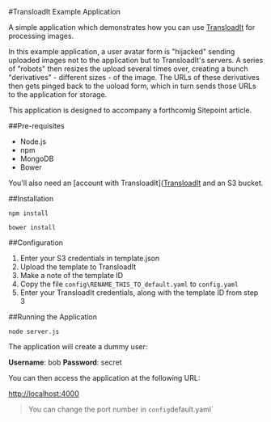 #TransloadIt Example Application

A simple application which demonstrates how you can use [TransloadIt](https://transloadit.com) for processing images.

In this example application, a user avatar form is "hijacked" sending uploaded images not to the application but to TransloadIt's servers. A series of "robots" then resizes the upload several times over, creating a bunch "derivatives" - different sizes - of the image. The URLs of these derivatives then gets pinged back to the uoload form, which in turn sends those URLs to the application for storage.

This application is designed to accompany a forthcomig Sitepoint article.

##Pre-requisites

* Node.js
* npm
* MongoDB
* Bower

You'll also need an [account with TransloadIt]([TransloadIt](https://transloadit.com) and an S3 bucket.

##Installation

`npm install`

`bower install`

##Configuration

1. Enter your S3 credentials in template.json
2. Upload the template to TransloadIt
3. Make a note of the template ID
4. Copy the file `config\RENAME_THIS_TO_default.yaml` to `config.yaml`
5. Enter your TransloadIt credentials, along with the template ID from step 3

##Running the Application

`node server.js`

The application will create a dummy user:

**Username**: bob
**Password**: secret

You can then access the application at the following URL:

[http://localhost:4000](http://localhost:4000)

> You can change the port number in `config`default.yaml`